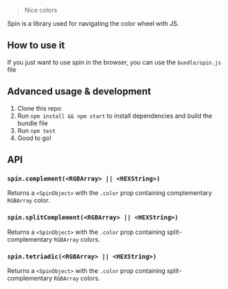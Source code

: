 > Nice colors

Spin is a library used for navigating the color wheel with JS.

## How to use it
If you just want to use spin in the browser, you can use the `bundle/spin.js` file

## Advanced usage & development
  1. Clone this repo
  2. Run `npm install && npm start` to install dependencies and build the bundle file
  3. Run `npm test`
  4. Good to go!

## API

### `spin.complement(<RGBArray> || <HEXString>)`
Returns a `<SpinObject>` with the `.color` prop containing complementary `RGBArray` color.

### `spin.splitComplement(<RGBArray> || <HEXString>)`
Returns a `<SpinObject>` with the `.color` prop containing split-complementary `RGBArray` colors.

### `spin.tetriadic(<RGBArray> || <HEXString>)`
Returns a `<SpinObject>` with the `.color` prop containing split-complementary `RGBArray` colors.
